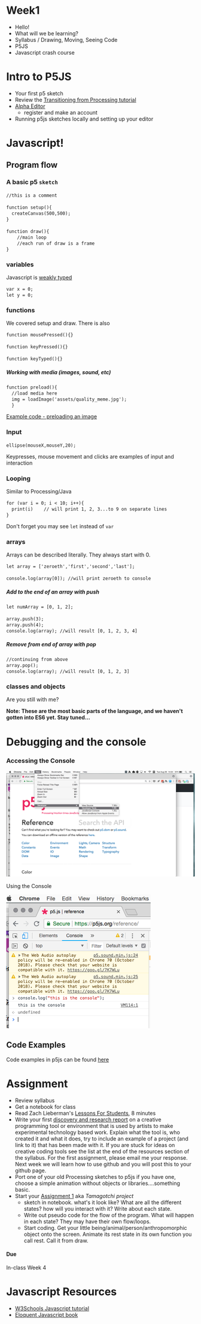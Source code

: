 # Week1

* Hello!
* What will we be learning?
* Syllabus / Drawing, Moving, Seeing Code
* P5JS
* Javascript crash course

# Intro to P5JS
* Your first p5 sketch
* Review the [Transitioning from Processing tutorial](https://github.com/processing/p5.js/wiki/Processing-transition)
* [Alpha Editor](http://alpha.editor.p5js.org)
  * register and make an account
* Running p5js sketches locally and setting up your editor

# Javascript!

## Program flow

### A basic p5 `sketch`

```
//this is a comment

function setup(){
  createCanvas(500,500);
}

function draw(){
    //main loop
    //each run of draw is a frame
}
```

### variables

Javascript is [weakly typed](https://en.wikipedia.org/wiki/Strong_and_weak_typing)

```
var x = 0;
let y = 0;
```

### functions

We covered setup and draw. There is also

```
function mousePressed(){}

function keyPressed(){}

function keyTyped(){}
```

##### Working with media (images, sound, etc)

```
function preload(){
  //load media here
  img = loadImage('assets/quality_meme.jpg');
  }  
```

[Example code - preloading an image](http://alpha.editor.p5js.org/2sman/sketches/HytoGD7vm)

### Input

```
ellipse(mouseX,mouseY,20);
```

Keypresses, mouse movement and clicks are examples of input and interaction

### Looping

Similar to Processing/Java

```
for (var i = 0; i < 10; i++){
  print(i)    // will print 1, 2, 3...to 9 on separate lines
}
```

Don't forget you may see ```let``` instead of ```var```


### arrays

Arrays can be described literally. They always start with 0.

```
let array = ['zeroeth','first','second','last'];

console.log(array[0]); //will print zeroeth to console
```

##### Add to the end of an array with push

```
let numArray = [0, 1, 2];

array.push(3);
array.push(4);
console.log(array); //will result [0, 1, 2, 3, 4]
```

##### Remove from end of array with pop

```
//continuing from above
array.pop();
console.log(array); //will result [0, 1, 2, 3]
```



### classes and objects

Are you still with me?



**Note: These are the most basic parts of the language, and we haven't gotten into ES6 yet. Stay tuned...**

# Debugging and the console

### Accessing the Console

![Accessing the console](console-in-chrome.png)

Using the Console

![Using the console to debug](using-console.png)

## Code Examples

Code examples in p5js can be found [here](../basicExamples.md)

# Assignment

* Review syllabus
* Get a notebook for class
* Read Zach Lieberman's [Lessons For Students](https://medium.com/@zachlieberman/lessons-for-students-cf1acf200ee), 8 minutes
* Write your first [discovery and research report](../assignments.md) on a creative programming tool or environment that is used by artists to make experimental technology based work. Explain what the tool is, who created it and what it does, try to include an example of a project (and link to it) that has been made with it. If you are stuck for ideas on creative coding tools see the list at the end of the resources section of the syllabus. For the first assignment, please email me your response. Next week we will learn how to use github and you will post this to your github page.
* Port one of your old Processing sketches to p5js if you have one, choose a simple animation without objects or libraries....something basic.
* Start your [Assignment 1](../assignments.md) aka *Tamagotchi project*
  * sketch in notebook. what's it look like? What are all the different states? how will you interact with it? Write about each state.
  * Write out pseudo code for the flow of the program. What will happen in each state? They may have their own flow/loops.
  * Start coding. Get your little being/animal/person/anthropomorphic object onto the screen. Animate its rest state in its own function you call rest. Call it from draw.

#### Due

In-class Week 4

# Javascript Resources

* [W3Schools Javascript tutorial](https://www.w3schools.com/js/default.asp)
* [Eloquent Javascript book](https://eloquentjavascript.net/)
